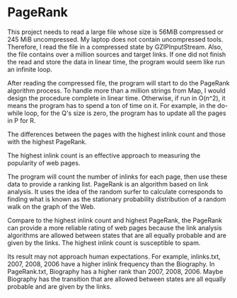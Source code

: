 # PageRank

This project needs to read a large file whose size is 56MiB compressed or 245 MiB uncompressed. My laptop does not contain uncompressed tools. Therefore, I read the file in a compressed state by GZIPInputStream. Also, the file contains over a million sources and target links. If one did not finish the read and store the data in linear time, the program would seem like run an infinite loop.

After reading the compressed file, the program will start to do the PageRank algorithm process. To handle more than a million strings from Map<string double>, I would design the procedure complete in linear time. Otherwise, if run in O(n^2), it means the program has to spend a ton of time on it. For example, in the do-while loop, for the Q's size is zero, the program has to update all the pages in P for R.

The differences between the pages with the highest inlink count and those with the highest PageRank.

The highest inlink count is an effective approach to measuring the popularity of web pages.

The program will count the number of inlinks for each page, then use these data to provide a ranking list. PageRank is an algorithm based on link analysis. It uses the idea of the random surfer to calculate corresponds to finding what is known as the stationary probability distribution of a random walk on the graph of the Web.

Compare to the highest inlink count and highest PageRank, the PageRank can provide a more reliable rating of web pages because the link analysis algorithms are allowed between states that are all equally probable and are given by the links. The highest inlink count is susceptible to spam.

Its result may not approach human expectations. For example, inlinks.txt, 2007, 2008, 2006 have a higher inlink frequency than the Biography. In PageRank.txt, Biography has a higher rank than 2007, 2008, 2006. Maybe Biography has the transition that are allowed between states are all equally probable and are given by the links.
